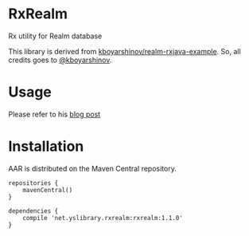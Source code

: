 RxRealm
===

Rx utility for Realm database

This library is derived from [kboyarshinov/realm-rxjava-example](https://github.com/kboyarshinov/realm-rxjava-example).
So, all credits goes to [@kboyarshinov](https://github.com/kboyarshinov).

# Usage
Please refer to his [blog post](http://kboyarshinov.com/android/wrapping-realm-around-rxjava/)

# Installation

AAR is distributed on the Maven Central repository.

```
repositories {
    mavenCentral()
}

dependencies {
    compile 'net.yslibrary.rxrealm:rxrealm:1.1.0'
}
```
